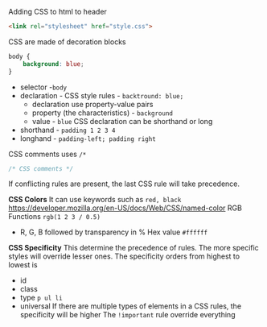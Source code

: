 Adding CSS to html to header
```html
<link rel="stylesheet" href="style.css">
```

CSS are made of decoration blocks
```css
body {
	background: blue;
}
```
- selector -`body`
- declaration - CSS style rules - `backtround: blue;`
	- declaration use property-value pairs
	- property (the characteristics) - `background`
	- value - `blue`
CSS declaration can be shorthand or long
- shorthand - `padding 1 2 3 4`
- longhand - `padding-left; padding right`

CSS comments uses `/*`
```css
/* CSS comments */
```

If conflicting rules are present, the last CSS rule will take precedence.

**CSS Colors**
It can use keywords such as `red, black`
https://developer.mozilla.org/en-US/docs/Web/CSS/named-color
RGB Functions `rgb(1 2 3 / 0.5)`
- R, G, B followed by transparency in %
Hex value `#ffffff`

**CSS Specificity**
This determine the precedence of rules. The more specific styles will override lesser ones. The specificity orders from highest to lowest is 
- id
- class
- type `p ul li`
- universal
If there are multiple types of elements in a CSS rules, the specificity will be higher
The `!important` rule override everything